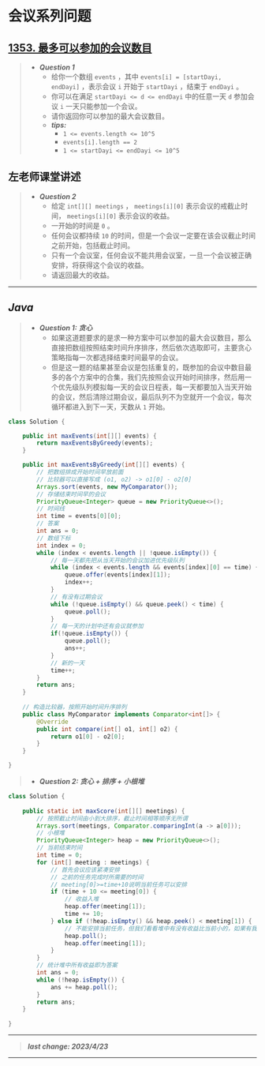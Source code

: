 # 会议系列问题

## [1353. 最多可以参加的会议数目](https://leetcode.cn/problems/maximum-number-of-events-that-can-be-attended/)

> - ***Question 1***
>   - 给你一个数组 `events` ，其中 `events[i] = [startDayi, endDayi]` ，表示会议 `i` 开始于 `startDayi` ，结束于 `endDayi` 。
>   - 你可以在满足 `startDayi <= d <= endDayi` 中的任意一天 `d` 参加会议 `i` 一天只能参加一个会议。
>   - 请你返回你可以参加的最大会议数目。
>   - ***tips:***
>     - `1 <= events.length <= 10^5`
>     - `events[i].length == 2`
>     - `1 <= startDayi <= endDayi <= 10^5`

## 左老师课堂讲述

> - ***Question 2***
>   - 给定 `int[][] meetings` ， `meetings[i][0]` 表示会议的戒截止时间， `meetings[i][0]` 表示会议的收益。
>   - 一开始的时间是 `0` 。
>   - 任何会议都持续 `10` 的时间，但是一个会议一定要在该会议截止时间之前开始，包括截止时间。
>   - 只有一个会议室，任何会议不能共用会议室，一旦一个会议被正确安排，将获得这个会议的收益。
>   - 请返回最大的收益。

---

## *Java*

> - ***Question 1: 贪心***  
>   - 如果这道题要求的是求一种方案中可以参加的最大会议数目，那么直接把数组按照结束时间升序排序，然后依次选取即可，主要贪心策略指每一次都选择结束时间最早的会议。
>   - 但是这一题的结果甚至会议是包括重复的，既参加的会议中数目最多的各个方案中的合集，我们先按照会议开始时间排序，然后用一个优先级队列模拟每一天的会议日程表，每一天都要加入当天开始的会议，然后清除过期会议，最后队列不为空就开一个会议，每次循环都进入到下一天，天数从 `1` 开始。

```java
class Solution {

    public int maxEvents(int[][] events) {
        return maxEventsByGreedy(events);
    }

    public int maxEventsByGreedy(int[][] events) {
        // 把数组排成开始时间早放前面
        // 比较器可以直接写成 (o1, o2) -> o1[0] - o2[0]
        Arrays.sort(events, new MyComparator());
        // 存储结束时间早的会议
        PriorityQueue<Integer> queue = new PriorityQueue<>();
        // 时间线
        int time = events[0][0];
        // 答案
        int ans = 0;
        // 数组下标
        int index = 0;
        while (index < events.length || !queue.isEmpty()) {
            // 每一天都先把从当天开始的会议加进优先级队列
            while (index < events.length && events[index][0] == time) {
                queue.offer(events[index][1]);
                index++;
            }
            // 有没有过期会议
            while (!queue.isEmpty() && queue.peek() < time) {
                queue.poll();
            }
            // 每一天的计划中还有会议就参加
            if(!queue.isEmpty()) {
                queue.poll();
                ans++;
            }
            // 新的一天
            time++;
        }
        return ans;
    }
    
    // 构造比较器，按照开始时间升序排列
    public class MyComparator implements Comparator<int[]> {
        @Override
        public int compare(int[] o1, int[] o2) {
            return o1[0] - o2[0];
        }
    } 

}
```

> - ***Question 2: 贪心 + 排序 + 小根堆***

```java
class Solution {
    
    public static int maxScore(int[][] meetings) {
        // 按照截止时间由小到大排序，截止时间相等顺序无所谓
        Arrays.sort(meetings, Comparator.comparingInt(a -> a[0]));
        // 小根堆
        PriorityQueue<Integer> heap = new PriorityQueue<>();
        // 当前结束时间
        int time = 0;
        for (int[] meeting : meetings) {
            // 首先会议应该紧凑安排
            // 之前的任务完成时所需要的时间
            // meeting[0]>=time+10说明当前任务可以安排
            if (time + 10 <= meeting[0]) {
                // 收益入堆
                heap.offer(meeting[1]);
                time += 10;
            } else if (!heap.isEmpty() && heap.peek() < meeting[1]) {
                // 不能安排当前任务，但我们看看堆中有没有收益比当前小的，如果有我们可以选择不做这个任务，而做当前任务，即被替换的任务所需要的完成时间内被替换成了当前任务
                heap.poll();
                heap.offer(meeting[1]);
            }
        }
        // 统计堆中所有收益即为答案
        int ans = 0;
        while (!heap.isEmpty()) {
            ans += heap.poll();
        }
        return ans;
    }
    
}
```

---

> ***last change: 2023/4/23***

---
